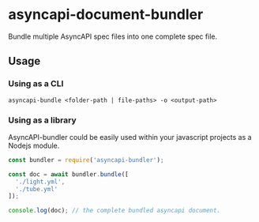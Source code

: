 # asyncapi-document-bundler
Bundle multiple AsyncAPI spec files into one complete spec file. 

## Usage 

### Using as a CLI 
```
asyncapi-bundle <folder-path | file-paths> -o <output-path>
```

### Using as a library

AsyncAPI-bundler could be easily used within your javascript projects as a Nodejs module. 

```js
const bundler = require('asyncapi-bundler');

const doc = await bundler.bundle([
  './light.yml',
  './tube.yml'
]);

console.log(doc); // the complete bundled asyncapi document.
```